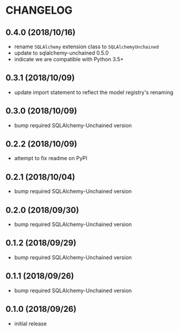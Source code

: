 # CHANGELOG

## 0.4.0 (2018/10/16)

- rename `SQLAlchemy` extension class to `SQLAlchemyUnchained`
- update to sqlalchemy-unchained 0.5.0
- indicate we are compatible with Python 3.5+

## 0.3.1 (2018/10/09)

- update import statement to reflect the model registry's renaming

## 0.3.0 (2018/10/09)

- bump required SQLAlchemy-Unchained version

## 0.2.2 (2018/10/09)

- attempt to fix readme on PyPI

## 0.2.1 (2018/10/04)

- bump required SQLAlchemy-Unchained version

## 0.2.0 (2018/09/30)

- bump required SQLAlchemy-Unchained version

## 0.1.2 (2018/09/29)

- bump required SQLAlchemy-Unchained version

## 0.1.1 (2018/09/26)

- bump required SQLAlchemy-Unchained version

## 0.1.0 (2018/09/26)

- initial release
